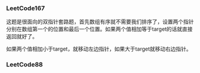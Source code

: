 ### LeetCode167

这题是很面向的双指针套路题，首先数组有序就不需要我们排序了，设置两个指针分别在数组第一个的位置和最后一个位置。如果两个值相加等于target的话就直接返回就好了。

如果两个值相加小于target，就移动左边指针，如果大于target就移动右边指针。

### LeetCode88

